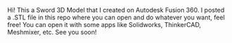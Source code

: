 Hi! This a Sword 3D Model that I created on Autodesk Fusion 360. I posted a .STL file in this repo where you can open and do whatever you want, feel free! You can open it with some apps like Solidworks, ThinkerCAD, Meshmixer, etc. See you soon!
